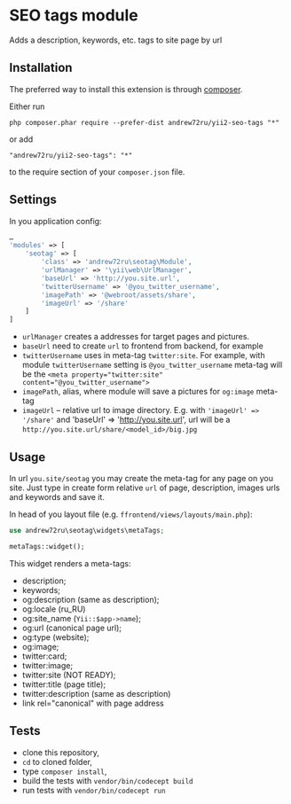 SEO tags module
===============
Adds a description, keywords, etc. tags to site page by url

Installation
------------

The preferred way to install this extension is through [composer](http://getcomposer.org/download/).

Either run

```
php composer.phar require --prefer-dist andrew72ru/yii2-seo-tags "*"
```

or add

```
"andrew72ru/yii2-seo-tags": "*"
```

to the require section of your `composer.json` file.

Settings
--------

In you application config:

```php
…
'modules' => [
    'seotag' => [
        'class' => 'andrew72ru\seotag\Module',
        'urlManager' => '\yii\web\UrlManager',
        'baseUrl' => 'http://you.site.url',
        'twitterUsername' => '@you_twitter_username',
        'imagePath' => '@webroot/assets/share',
        'imageUrl' => '/share'
    ]
]
```

- `urlManager` creates a addresses for target pages and pictures.
- `baseUrl` need to create `url` to frontend from backend, for example
- `twitterUsername` uses in meta-tag `twitter:site`. For example, with module `twitterUsername` setting is `@you_twitter_username` meta-tag will be the `<meta property="twitter:site" content="@you_twitter_username">`
- `imagePath`, alias, where module will save a pictures for `og:image` meta-tag
- `imageUrl` – relative url to image directory. E.g. with `'imageUrl' => '/share'` and 'baseUrl' => 'http://you.site.url', url will be a `http://you.site.url/share/<model_id>/big.jpg`

Usage
-----

In url `you.site/seotag` you may create the meta-tag for any page on you site. Just type in create form relative `url` of page, description, images urls and keywords and save it.

In head of you layout file (e.g. `ffrontend/views/layouts/main.php`):

```php
use andrew72ru\seotag\widgets\metaTags;

metaTags::widget();
```

This widget renders a meta-tags:

* description;
* keywords;
* og:description (same as description);
* og:locale (ru_RU)
* og:site_name (`Yii::$app->name`);
* og:url (canonical page url);
* og:type (website);
* og:image;
* twitter:card;
* twitter:image;
* twitter:site (NOT READY);
* twitter:title (page title);
* twitter:description (same as description)
* link rel="canonical" with page address

Tests
-----

- clone this repository,
- `cd` to cloned folder,
- type `composer install`,
- build the tests with `vendor/bin/codecept build`
- run tests with `vendor/bin/codecept run`